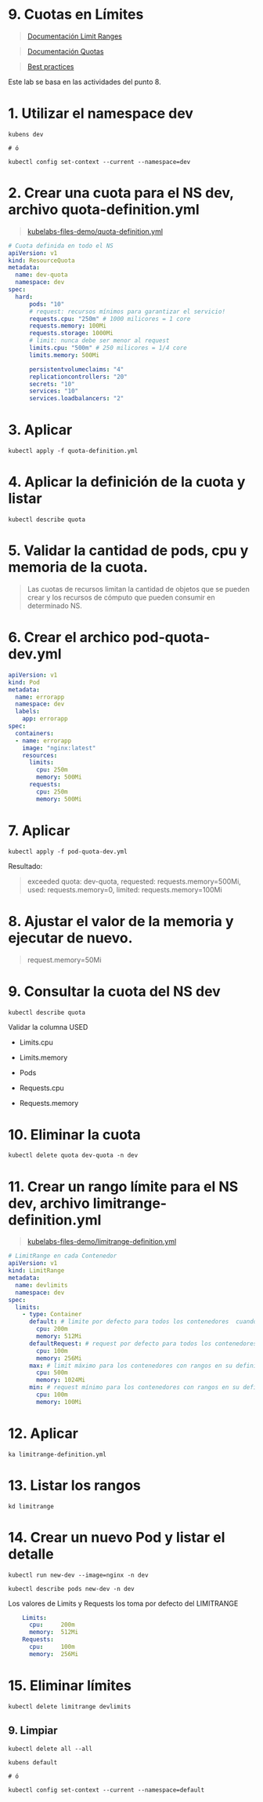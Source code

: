 # 9. Cuotas en Límites <!-- omit in TOC -->

> [Documentación Limit Ranges](https://kubernetes.io/docs/concepts/policy/limit-range/)

> [Documentación Quotas](https://kubernetes.io/docs/concepts/policy/resource-quotas/)

> [Best practices](https://cloud.google.com/blog/products/containers-kubernetes/kubernetes-best-practices-resource-requests-and-limits)


Este lab se basa en las actividades del punto 8.
# 1. Utilizar el namespace dev
```vim
kubens dev

# ó

kubectl config set-context --current --namespace=dev
```

# 2. Crear una cuota para el NS dev, archivo quota-definition.yml
> [kubelabs-files-demo/quota-definition.yml](./kubelabs-files-demo/quota-definition.yml)

```yaml
# Cuota definida en todo el NS
apiVersion: v1
kind: ResourceQuota
metadata:
  name: dev-quota
  namespace: dev
spec:
  hard:
      pods: "10"
      # request: recursos mínimos para garantizar el servicio!
      requests.cpu: "250m" # 1000 milicores = 1 core
      requests.memory: 100Mi
      requests.storage: 1000Mi
      # limit: nunca debe ser menor al request
      limits.cpu: "500m" # 250 milicores = 1/4 core
      limits.memory: 500Mi

      persistentvolumeclaims: "4"
      replicationcontrollers: "20"
      secrets: "10"
      services: "10"
      services.loadbalancers: "2"

```

# 3. Aplicar

```vim
kubectl apply -f quota-definition.yml
```

# 4. Aplicar la definición de la cuota y listar
```vim
kubectl describe quota
```

# 5. Validar la cantidad de pods, cpu y memoria de la cuota.

> Las cuotas de recursos limitan la cantidad de objetos que se pueden crear y los recursos de cómputo que pueden consumir en determinado NS.

# 6. Crear el archico pod-quota-dev.yml

```yaml
apiVersion: v1
kind: Pod
metadata:
  name: errorapp
  namespace: dev
  labels:
    app: errorapp
spec:
  containers:
  - name: errorapp
    image: "nginx:latest"
    resources:
      limits:
        cpu: 250m
        memory: 500Mi
      requests:
        cpu: 250m
        memory: 500Mi
```

# 7. Aplicar
```vim
kubectl apply -f pod-quota-dev.yml
```
Resultado:

> exceeded quota: dev-quota, requested: requests.memory=500Mi, used: requests.memory=0, limited: requests.memory=100Mi

# 8. Ajustar el valor de la memoria y ejecutar de nuevo.
> request.memory=50Mi

# 9. Consultar la cuota del NS dev
```vim
kubectl describe quota
```

Validar la columna USED
- Limits.cpu

- Limits.memory

- Pods

- Requests.cpu

- Requests.memory

# 10. Eliminar la cuota
```vim
kubectl delete quota dev-quota -n dev
```

# 11. Crear un rango límite para el NS dev, archivo limitrange-definition.yml
> [kubelabs-files-demo/limitrange-definition.yml](./kubelabs-files-demo/limitrange-definition.yml)
```yaml
# LimitRange en cada Contenedor
apiVersion: v1
kind: LimitRange
metadata:
  name: devlimits
  namespace: dev
spec:
  limits:
    - type: Container
      default: # limite por defecto para todos los contenedores  cuando no se indica en el manifiesto.
        cpu: 200m
        memory: 512Mi
      defaultRequest: # request por defecto para todos los contenedores cuando no se indica en el manifiesto.
        cpu: 100m
        memory: 256Mi
      max: # limit máximo para los contenedores con rangos en su definicion
        cpu: 500m
        memory: 1024Mi
      min: # request mínimo para los contenedores con rangos en su definicion
        cpu: 100m
        memory: 100Mi
```

# 12. Aplicar

```vim
ka limitrange-definition.yml
```

# 13. Listar los rangos
```vim
kd limitrange
```

# 14. Crear un nuevo Pod y listar el detalle
```vim
kubectl run new-dev --image=nginx -n dev

kubectl describe pods new-dev -n dev
```
Los valores de Limits y Requests los toma por defecto del LIMITRANGE
```yaml
    Limits:
      cpu:     200m
      memory:  512Mi
    Requests:
      cpu:     100m
      memory:  256Mi
```

# 15. Eliminar límites
```vim
kubectl delete limitrange devlimits
```

## 9. Limpiar
```k
kubectl delete all --all

kubens default

# ó

kubectl config set-context --current --namespace=default
```


